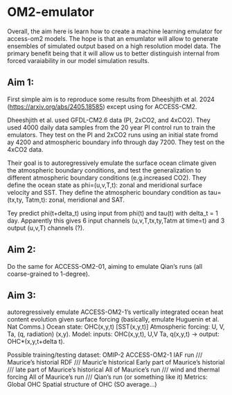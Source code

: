 # OM2-emulator
Overall, the aim here is learn how to create a machine learning emulator for access-om2 models. The hope is that an emumlator will allow to generate ensembles of simulated output based on a high resolution model data. The primary benefit being that it will allow us to better distinguish internal from forced varaiability in our model simulation results. 

## Aim 1: 
First simple aim is to reproduce some results from Dheeshjith et al. 2024 (https://arxiv.org/abs/2405.18585) except using for ACCESS-CM2. 

Dheeshjith et al. used GFDL-CM2.6 data (PI, 2xCO2, and 4xCO2). They used 4000 daily data samples from the 20 year PI control run to train the emulators. They test on the PI and 2xCO2 runs using an initial state fromd ay 4200 and atmospheric boundary info through day 7200. They test on the 4xCO2 data.

Their goal is to autoregressively emulate the surface ocean climate given the atmospheric boundary conditions, and test the generalization to different atmospheric boundary conditions (e.g.increased CO2). 
They define the ocean state as phi=(u,v,T,t): zonal and meridional surface velocity and SST. 
They define the atmospheric boundary condition as tau=(tx,ty, Tatm,t): zonal, meridional and SAT.

Tey predict phi(t+delta_t) using input from phi(t) and tau(t) with delta_t = 1 day. Apparently this gives 6 input channels (u,v,T,tx,ty,Tatm at time=t) and 3 output (u,v,T) channels (?). 

## Aim 2: 
Do the same for ACCESS-OM2-01, aiming to emulate Qian’s runs (all coarse-grained to 1-degree).

## Aim 3: 
autoregressively emulate ACCESS-OM2-1’s vertically integrated ocean heat content evolution given surface forcing (basically, emulate Huguenin et al. Nat Comms.)
Ocean state: OHC(x,y,t) [SST(x,y,t)]
Atmospheric forcing: U, V, Ta, (q, radiation) (x,y).
Model: inputs: OHC(x,y,t), U,V Ta, q(x,y,t) -> output: OHC*(x,y,t+delta t).

Possible training/testing dataset:
OMIP-2 ACCESS-OM2-1 IAF run /// Maurice’s historial
RDF /// Mauric’e historical
Early part of Maurice’s historial /// late part of Maurice’s historical 
All of Maurice’s run /// wind and thermal forcing
All of Maurice’s run /// Qian’s run (or something like it)
Metrics:
Global OHC
Spatial structure of OHC (SO average…)
